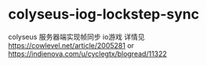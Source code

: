 # colyseus-iog-lockstep-sync
colyseus 服务器端实现帧同步 io游戏
详情见 https://cowlevel.net/article/2005281
or
https://indienova.com/u/cyclegtx/blogread/11322

